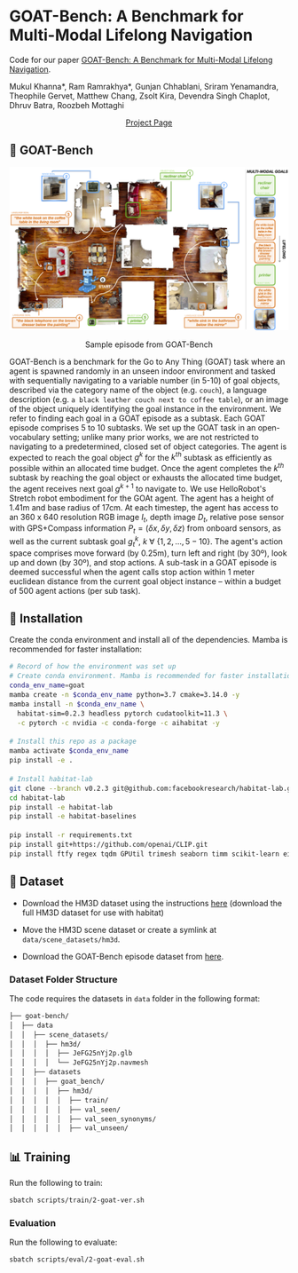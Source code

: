 # GOAT-Bench: A Benchmark for Multi-Modal Lifelong Navigation

Code for our paper [GOAT-Bench: A Benchmark for Multi-Modal Lifelong Navigation](as). 

Mukul Khanna*, Ram Ramrakhya*, Gunjan Chhablani, Sriram Yenamandra, Theophile Gervet, Matthew Chang, Zsolt Kira, Devendra Singh Chaplot, Dhruv Batra, Roozbeh Mottaghi

<p align="center">
    <a href="https://mukulkhanna.github.io/goat-bench/">Project Page</a>
</p>

## :robot: GOAT-Bench

<p align="center">
  <img src="imgs/teaser.jpg" width="700">
  <p align="center">Sample episode from GOAT-Bench</p>  
</p>


GOAT-Bench is a benchmark for the Go to Any Thing (GOAT) task where an agent is spawned randomly in an unseen indoor environment and tasked with sequentially navigating to a variable number (in 5-10) of goal objects, described via the category name of the object (e.g. `couch`), a language description (e.g. `a black leather couch next to coffee table`), or an image of the object uniquely identifying the goal instance in the environment. We refer to finding each goal in a GOAT episode as a subtask. Each GOAT episode comprises 5 to 10 subtasks. We set up the GOAT task in an open-vocabulary setting; unlike many prior works, we are not restricted to navigating to a predetermined, closed set of object categories. The agent is expected to reach the goal object $g^k$ for the $k^{th}$ subtask as efficiently as possible within an allocated time budget. Once the agent completes the $k^{th}$ subtask by reaching the goal object or exhausts the allocated time budget, the agent receives next goal $g^{k+1}$ to navigate to. We use HelloRobot's Stretch robot embodiment for the GOAt agent. The agent has a height of 1.41m and base radius of 17cm. At each timestep, the agent has access to an 360 x 640 resolution RGB image $I_t$, depth image $D_t$, relative pose sensor with GPS+Compass information $P_t = (\delta x, \delta y, \delta z)$ from onboard sensors, as well as the current subtask goal $g^{k}_t$, $k$  $\forall$ $\{1, 2,...,5-10\}$. The agent's action space comprises move forward (by 0.25m), turn left and right (by 30º), look up and down (by 30º), and stop actions. A sub-task in a GOAT episode is deemed successful when the agent calls stop action within 1 meter euclidean distance from the current goal object instance – within a budget of 500 agent actions (per sub task).


## :hammer: Installation

Create the conda environment and install all of the dependencies. Mamba is recommended for faster installation:
```bash
# Record of how the environment was set up
# Create conda environment. Mamba is recommended for faster installation.
conda_env_name=goat
mamba create -n $conda_env_name python=3.7 cmake=3.14.0 -y
mamba install -n $conda_env_name \
  habitat-sim=0.2.3 headless pytorch cudatoolkit=11.3 \
  -c pytorch -c nvidia -c conda-forge -c aihabitat -y

# Install this repo as a package
mamba activate $conda_env_name
pip install -e .

# Install habitat-lab
git clone --branch v0.2.3 git@github.com:facebookresearch/habitat-lab.git
cd habitat-lab
pip install -e habitat-lab
pip install -e habitat-baselines

pip install -r requirements.txt
pip install git+https://github.com/openai/CLIP.git
pip install ftfy regex tqdm GPUtil trimesh seaborn timm scikit-learn einops transformers
```


## :floppy_disk: Dataset

- Download the HM3D dataset using the instructions [here](https://github.com/facebookresearch/habitat-sim/blob/main/DATASETS.md#habitat-matterport-3d-research-dataset-hm3d) (download the full HM3D dataset for use with habitat)

- Move the HM3D scene dataset or create a symlink at `data/scene_datasets/hm3d`.

- Download the GOAT-Bench episode dataset from [here]().

### Dataset Folder Structure

The code requires the datasets in `data` folder in the following format:

  ```bash
  ├── goat-bench/
  │  ├── data
  │  │  ├── scene_datasets/
  │  │  │  ├── hm3d/
  │  │  │  │  ├── JeFG25nYj2p.glb
  │  │  │  │  └── JeFG25nYj2p.navmesh
  │  │  ├── datasets
  │  │  │  ├── goat_bench/
  │  │  │  │  ├── hm3d/
  │  │  │  │  │  ├── train/
  │  │  │  │  │  ├── val_seen/
  │  │  │  │  │  ├── val_seen_synonyms/
  │  │  │  │  │  ├── val_unseen/
  ```

## :bar_chart: Training

Run the following to train:
```bash
sbatch scripts/train/2-goat-ver.sh
```

### Evaluation

Run the following to evaluate:
```bash
sbatch scripts/eval/2-goat-eval.sh
```